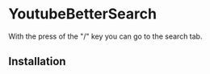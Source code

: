 # YoutubeBetterSearch
With the press of the "/" key you can go to the search tab.

## Installation



